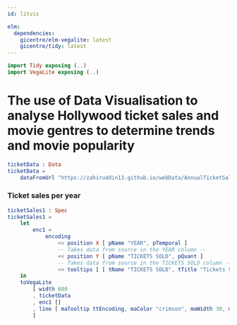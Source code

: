 ```yaml
---
id: litvis

elm:
  dependencies:
    gicentre/elm-vegalite: latest
    gicentre/tidy: latest
---
```


```elm {l=hidden}
import Tidy exposing (..)
import VegaLite exposing (..)
```

# The use of Data Visualisation to analyse Hollywood ticket sales and movie gentres to determine trends and movie popularity

```elm {l=hidden}
ticketData : Data
ticketData =
    dataFromUrl "https://zahiruddin13.github.io/webData/AnnualTicketSales1.csv" []
```

### Ticket sales per year

```elm {v interactive highlight = 13 j}
ticketSales1 : Spec
ticketSales1 =
    let
        enc1 =
            encoding
                << position X [ pName "YEAR", pTemporal ]
                -- Takes data from source in the YEAR column --
                << position Y [ pName "TICKETS SOLD", pQuant ]
                -- Takes data from source in the TICKETS SOLD column --
                << tooltips [ [ tName "TICKETS SOLD", tTitle "Tickets Sold" ], [ tName "AVERAGE TICKET PRICE", tTitle "Average Ticket Price" ] ]
    in
    toVegaLite
        [ width 600
        , ticketData
        , enc1 []
        , line [ maTooltip ttEncoding, maColor "crimson", maWidth 30, maPoint (pmMarker [ maColor "red" ]) ]
        ]
```

###
